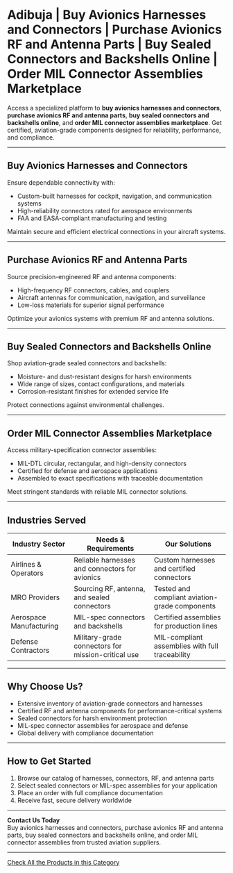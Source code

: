 # Adibuja | Buy Avionics Harnesses and Connectors | Purchase Avionics RF and Antenna Parts | Buy Sealed Connectors and Backshells Online | Order MIL Connector Assemblies Marketplace

Access a specialized platform to **buy avionics harnesses and connectors**, **purchase avionics RF and antenna parts**, **buy sealed connectors and backshells online**, and **order MIL connector assemblies marketplace**. Get certified, aviation-grade components designed for reliability, performance, and compliance.

---

## Buy Avionics Harnesses and Connectors

Ensure dependable connectivity with:

- Custom-built harnesses for cockpit, navigation, and communication systems  
- High-reliability connectors rated for aerospace environments  
- FAA and EASA-compliant manufacturing and testing  

Maintain secure and efficient electrical connections in your aircraft systems.

---

## Purchase Avionics RF and Antenna Parts

Source precision-engineered RF and antenna components:

- High-frequency RF connectors, cables, and couplers  
- Aircraft antennas for communication, navigation, and surveillance  
- Low-loss materials for superior signal performance  

Optimize your avionics systems with premium RF and antenna solutions.

---

## Buy Sealed Connectors and Backshells Online

Shop aviation-grade sealed connectors and backshells:

- Moisture- and dust-resistant designs for harsh environments  
- Wide range of sizes, contact configurations, and materials  
- Corrosion-resistant finishes for extended service life  

Protect connections against environmental challenges.

---

## Order MIL Connector Assemblies Marketplace

Access military-specification connector assemblies:

- MIL-DTL circular, rectangular, and high-density connectors  
- Certified for defense and aerospace applications  
- Assembled to exact specifications with traceable documentation  

Meet stringent standards with reliable MIL connector solutions.

---

## Industries Served

| Industry Sector          | Needs & Requirements                              | Our Solutions                                     |
|--------------------------|--------------------------------------------------|--------------------------------------------------|
| Airlines & Operators     | Reliable harnesses and connectors for avionics     | Custom harnesses and certified connectors         |
| MRO Providers            | Sourcing RF, antenna, and sealed connectors        | Tested and compliant aviation-grade components    |
| Aerospace Manufacturing  | MIL-spec connectors and backshells                 | Certified assemblies for production lines         |
| Defense Contractors      | Military-grade connectors for mission-critical use | MIL-compliant assemblies with full traceability   |

---

## Why Choose Us?

- Extensive inventory of aviation-grade connectors and harnesses  
- Certified RF and antenna components for performance-critical systems  
- Sealed connectors for harsh environment protection  
- MIL-spec connector assemblies for aerospace and defense  
- Global delivery with compliance documentation  

---

## How to Get Started

1. Browse our catalog of harnesses, connectors, RF, and antenna parts  
2. Select sealed connectors or MIL-spec assemblies for your application  
3. Place an order with full compliance documentation  
4. Receive fast, secure delivery worldwide  

---

**Contact Us Today**  
Buy avionics harnesses and connectors, purchase avionics RF and antenna parts, buy sealed connectors and backshells online, and order MIL connector assemblies from trusted aviation suppliers.

---
[Check All the Products in this Category](https://www.adibuja.com/categories/aviation-part)
 
